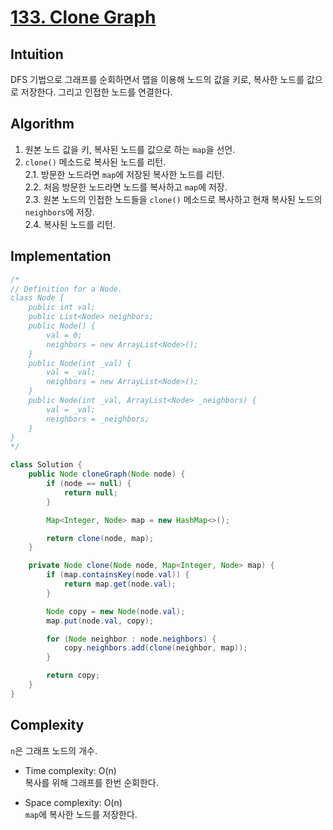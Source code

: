 # [133. Clone Graph](https://leetcode.com/problems/clone-graph/description/)

## Intuition
DFS 기법으로 그래프를 순회하면서 맵을 이용해 노드의 값을 키로, 복사한 노드를 값으로 저장한다.
그리고 인접한 노드를 연결한다.

## Algorithm
1. 원본 노드 값을 키, 복사된 노드를 값으로 하는 `map`을 선언.
2. `clone()` 메소드로 복사된 노드를 리턴.    
2.1. 방문한 노드라면 `map`에 저장된 복사한 노드를 리턴.    
2.2. 처음 방문한 노드라면 노드를 복사하고 `map`에 저장.    
2.3. 원본 노드의 인접한 노드들을 `clone()` 메소드로 복사하고 현재 복사된 노드의 `neighbors`에 저장.    
2.4. 복사된 노드를 리턴.

## Implementation
```java
/*
// Definition for a Node.
class Node {
    public int val;
    public List<Node> neighbors;
    public Node() {
        val = 0;
        neighbors = new ArrayList<Node>();
    }
    public Node(int _val) {
        val = _val;
        neighbors = new ArrayList<Node>();
    }
    public Node(int _val, ArrayList<Node> _neighbors) {
        val = _val;
        neighbors = _neighbors;
    }
}
*/

class Solution {
    public Node cloneGraph(Node node) {
        if (node == null) {
            return null;
        }

        Map<Integer, Node> map = new HashMap<>();

        return clone(node, map);
    }

    private Node clone(Node node, Map<Integer, Node> map) {
        if (map.containsKey(node.val)) {
            return map.get(node.val);
        }

        Node copy = new Node(node.val);
        map.put(node.val, copy);

        for (Node neighbor : node.neighbors) {
            copy.neighbors.add(clone(neighbor, map));
        }

        return copy;
    }
}
```

## Complexity
`n`은 그래프 노드의 개수.
- Time complexity: O(n)   
복사를 위해 그래프를 한번 순회한다. 

- Space complexity: O(n)   
`map`에 복사한 노드를 저장한다. 

